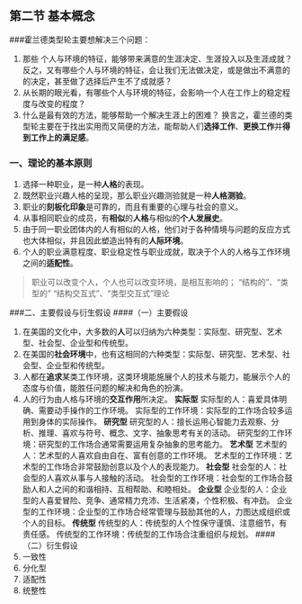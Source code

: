 ## 第二节 基本概念
###霍兰德类型轮主要想解决三个问题：
1. 那些 个人与环境的特征，能够带来满意的生涯决定、生涯投入以及生涯成就？反之，又有哪些个人与环境的特征，会让我们无法做决定，或是做出不满意的的决定，甚至做了选择后产生不了成就感？
2. 从长期的眼光看，有哪些个人与环境的特征，会影响一个人在工作上的稳定程度与改变的程度？
3. 什么是最有效的方法，能够帮助一个解决生涯上的困难？
换言之，霍兰德的类型轮主要在于找出实用而又简便的方法，能帮助人们**选择工作**、**更换工作**并**得到工作上的满足感**。
### 一、理论的基本原则
1. 选择一种职业，是一种**人格**的表现。
2. 既然职业兴趣人格的呈现，那么职业兴趣测验就是一种**人格测验**。
3. 职业的**刻板化印象**是可靠的，而且有重要的心理与社会的意义。
4. 从事相同职业的成员，有**相似**的**人格**与相似的**个人发展史**。
5. 由于同一职业团体内的人有相似的人格，他们对于各种情境与问题的反应方式也大体相似，并且因此塑造出特有的**人际环境**。
6. 个人的职业满意程度、职业稳定性与职业成就，取决于个人的人格与工作环境之间的**适配性**。
>职业可以改变个人，个人也可以改变环境，是相互影响的；
> “结构的”、“类型的”
> “结构交互式”、“类型交互式”理论

###二、主要假设与衍生假设
####（一）主要假设
1. 在美国的文化中，大多数的**人**可以归纳为六种类型：实际型、研究型、艺术型、社会型、企业型和传统型。
2. 在美国的**社会环境**中，也有这相同的六种类型：实际型、研究型、艺术型、社会型、企业型和传统型。
3. 人都在**追求**某类工作环境，这类环境能施展个人的技术与能力，能展示个人的态度与价值，能胜任问题的解决和角色的扮演。
4. 人的行为由人格与环境的**交互作用**所决定。
**实际型**
实际型的人：喜爱具体明确、需要动手操作的工作环境。
实际型的工作环境：实际型的工作场合较多运用到身体的实际操作。
**研究型**
研究型的人：擅长运用心智能力去观察、分析、推理、喜欢与符号、概念、文字、抽象思考有关的活动。
研究型的工作环境：研究型的工作场合通常需要运用复杂抽象的思考能力。
**艺术型**
艺术型的人：艺术型的人喜欢自由自在、富有创意的工作环境。
艺术型的工作环境：艺术型的工作场合非常鼓励创意以及个人的表现能力。
**社会型**
社会型的人：社会型的人喜欢从事与人接触的活动。
社会型的工作环境：社会型的工作场合鼓励人和人之间的和谐相持、互相帮助、和睦相处。
**企业型**
企业型的人：企业型的人喜爱冒险、竞争、通常精力充沛、生活紧凑，个性积极、有冲劲。
企业型的工作环境：企业型的工作场合经常管理与鼓励其他的人，力图达成组织或个人的目标。
**传统型**
传统型的人：传统型的人个性保守谨慎、注意细节，有责任感。
传统型的工作环境：传统型的工作场合注重组织与规划。
####（二）衍生假设
1. 一致性
2. 分化型
3. 适配性
4. 统整性